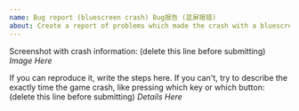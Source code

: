 ```yaml
---
name: Bug report (bluescreen crash) Bug报告 (蓝屏报错)
about: Create a report of problems which made the crash with a bluescreen
---
```

Screenshot with crash information: (delete this line before submitting)
*Image Here*

If you can reproduce it, write the steps here. If you can't, try to describe the exactly time the game crash, like pressing which key or which button: (delete this line before submitting)
*Details Here*